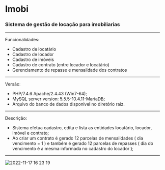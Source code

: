 # Imobi
### Sistema de gestão de locação para imobiliarias

---

Funcionalidades:
* Cadastro de locatário
* Cadastro de locador
* Cadastro de imóveis
* Cadastro de contrato (entre locador e locatário)
* Gerenciamento de repasse e mensalidade dos contratos

---

Versão:
* PHP/7.4.6 Apache/2.4.43 (Win7-64);
* MySQL server version: 5.5.5-10.4.11-MariaDB;
* Arquivo do banco de dados disponivel no diretório raiz.

---

Descrição:
* Sistema efetua cadastro, edita e lista as entidades locatário, locador, imóvel e contrato;
* Ao criar um contrato é gerado 12 parcelas de mensalidades ( dia vencimento = 1 ) e
também é gerado 12 parcelas de repasses ( dia do vencimento é a mesma informada no cadastro do locador );

---

![2022-11-17 16 23 19](https://user-images.githubusercontent.com/106672970/202539617-017ff4e2-ae74-48b5-ab38-b5452324b63c.jpg)
